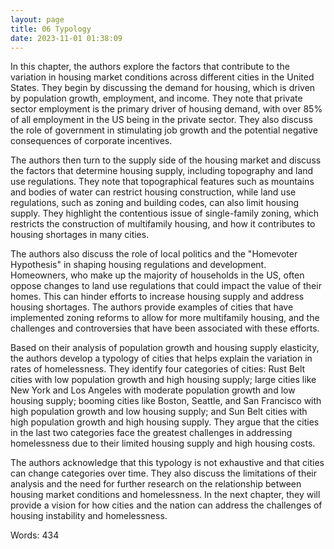 ```yaml
---
layout: page
title: 06 Typology
date: 2023-11-01 01:38:09
---
```

In this chapter, the authors explore the factors that contribute to the variation in housing market conditions across different cities in the United States. They begin by discussing the demand for housing, which is driven by population growth, employment, and income. They note that private sector employment is the primary driver of housing demand, with over 85% of all employment in the US being in the private sector. They also discuss the role of government in stimulating job growth and the potential negative consequences of corporate incentives.

The authors then turn to the supply side of the housing market and discuss the factors that determine housing supply, including topography and land use regulations. They note that topographical features such as mountains and bodies of water can restrict housing construction, while land use regulations, such as zoning and building codes, can also limit housing supply. They highlight the contentious issue of single-family zoning, which restricts the construction of multifamily housing, and how it contributes to housing shortages in many cities.

The authors also discuss the role of local politics and the "Homevoter Hypothesis" in shaping housing regulations and development. Homeowners, who make up the majority of households in the US, often oppose changes to land use regulations that could impact the value of their homes. This can hinder efforts to increase housing supply and address housing shortages. The authors provide examples of cities that have implemented zoning reforms to allow for more multifamily housing, and the challenges and controversies that have been associated with these efforts.

Based on their analysis of population growth and housing supply elasticity, the authors develop a typology of cities that helps explain the variation in rates of homelessness. They identify four categories of cities: Rust Belt cities with low population growth and high housing supply; large cities like New York and Los Angeles with moderate population growth and low housing supply; booming cities like Boston, Seattle, and San Francisco with high population growth and low housing supply; and Sun Belt cities with high population growth and high housing supply. They argue that the cities in the last two categories face the greatest challenges in addressing homelessness due to their limited housing supply and high housing costs.

The authors acknowledge that this typology is not exhaustive and that cities can change categories over time. They also discuss the limitations of their analysis and the need for further research on the relationship between housing market conditions and homelessness. In the next chapter, they will provide a vision for how cities and the nation can address the challenges of housing instability and homelessness.

Words: 434